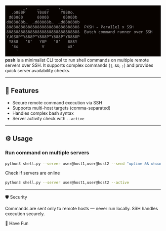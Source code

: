 ![pxsh](.images/Screenshot_2025-08-08-02-21-58-288_com.termux~2.jpg)
**pxsh** is a minimalist CLI tool to run shell commands on multiple remote servers over SSH. It supports complex commands (`|`, `&&`, `;`) and provides quick server availability checks.

---

## 🚀 Features

- Secure remote command execution via SSH
- Supports multi-host targets (comma-separated)
- Handles complex bash syntax
- Server activity check with `--active`

---

## ⚙️ Usage

### Run command on multiple servers
```bash
python3 shell.py --server user@host1,user@host2 --send "uptime && whoami"
```
Check if servers are online
```bash
python3 shell.py --server user@host1,user@host2 --active
```

---

🛡 Security

Commands are sent only to remote hosts — never run locally. SSH handles execution securely.


💌 Have Fun
